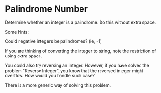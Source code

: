 # Palindrome Number 

Determine whether an integer is a palindrome. Do this without extra space.    

Some hints:  

Could negative integers be palindromes? (ie, -1)  

If you are thinking of converting the integer to string, note the restriction of using extra space.  

You could also try reversing an integer. However, if you have solved the problem "Reverse Integer", you know that the reversed integer might overflow. How would you handle such case?  

There is a more generic way of solving this problem.  




